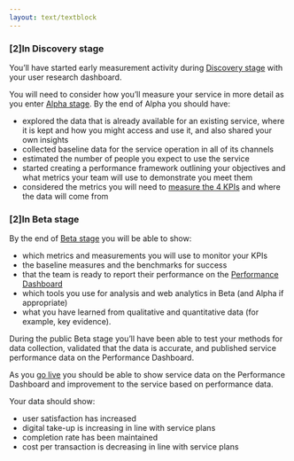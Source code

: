 ```yaml
---
layout: text/textblock
---
```


### [2]In Discovery stage

You’ll have started early measurement activity during [Discovery stage](/service-design-delivery-process/discovery-stage/) with your user research dashboard.

You will need to consider how you’ll measure your service in more detail as you enter [Alpha stage](/service-design-delivery-process/alpha-stage/). By the end of Alpha you should have:

- explored the data that is already available for an existing service, where it is kept and how you might access and use it, and also shared your own insights
- collected baseline data for the service operation in all of its channels
- estimated the number of people you expect to use the service
- started creating a performance framework outlining your objectives and what metrics your team will use to demonstrate you meet them
- considered the metrics you will need to [measure the 4 KPIs](https://www.dta.gov.au/standard/measuring-performance/) and where the data will come from

### [2]In Beta stage

By the end of [Beta stage](/service-design-delivery-process/beta-stage/) you will be able to show:

- which metrics and measurements you will use to monitor your KPIs
- the baseline measures and the benchmarks for success
- that the team is ready to report their performance on the [Performance Dashboard](https://www.dta.gov.au/what-we-do/platforms/performance/)
- which tools you use for analysis and web analytics in Beta (and Alpha if appropriate)
- what you have learned from qualitative and quantitative data (for example, key evidence).

During the public Beta stage you’ll have been able to test your methods for data collection, validated that the data is accurate, and published service performance data on the Performance Dashboard.

As you [go live](/service-design-delivery-process/live-stage/) you should be able to show service data on the Performance Dashboard and improvement to the service based on performance data.

Your data should show:

- user satisfaction has increased
- digital take-up is increasing in line with service plans
- completion rate has been maintained
- cost per transaction is decreasing in line with service plans
